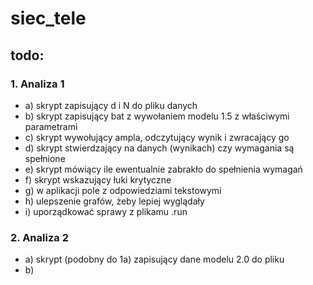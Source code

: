 # siec_tele

## todo:
### 1. Analiza 1
- a) skrypt zapisujący d i N do pliku danych
- b) skrypt zapisujący bat z wywołaniem modelu 1.5 z właściwymi parametrami
- c) skrypt wywołujący ampla, odczytujący wynik i zwracający go
- d) skrypt stwierdzający na danych (wynikach) czy wymagania są spełnione
- e) skrypt mówiący ile ewentualnie zabrakło do spełnienia wymagań
- f) skrypt wskazujący łuki krytyczne
- g) w aplikacji pole z odpowiedziami tekstowymi
- h) ulepszenie grafów, żeby lepiej wyglądały
- i) uporządkować sprawy z plikamu .run

### 2. Analiza 2
- a) skrypt (podobny do 1a) zapisujący dane modelu 2.0 do pliku
- b)
